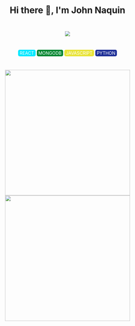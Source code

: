 <div align="center">
  <h1>Hi there 👋, I'm John Naquin</h1>
</div>

<br>

<p align="center">
 <img src="https://media.giphy.com/media/JpLVqOg8xTY3EmoYF7/giphy.gif" />
</p>

<br>

<p align="center">
  <span style="background-color: #00E8FF; color: white; padding: 2px 5px; border-radius: 5px;">REACT</span>
  <span style="background-color: #008631; color: white; padding: 2px 5px; border-radius: 5px;">MONGODB</span>
  <span style="background-color: #E8E337; color: white; padding: 2px 5px; border-radius: 5px;">JAVASCRIPT</span>
  <span style="background-color: #1E2F97; color: white; padding: 2px 5px; border-radius: 5px;">PYTHON</span>
</p>

<br>

<p align="center">
  <img width="400" src="https://github-readme-stats.vercel.app/api?username=Rookie1829&show_icons=true&theme=default" />
  <img width="400" src="https://github-readme-stats.vercel.app/api/top-langs/?username=Rookie1829&layout=compact" />
</p>
